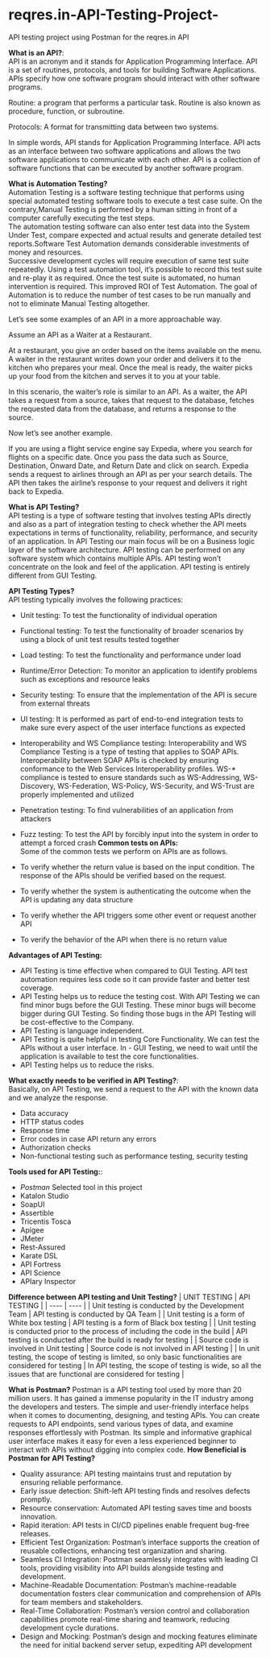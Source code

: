 # reqres.in-API-Testing-Project-
API testing project using Postman for the reqres.in API

**What is an API?**:  
API is an acronym and it stands for Application Programming Interface. API is a set of routines, protocols, and tools for building Software Applications. APIs specify how one software program should interact with other software programs.
  
Routine: a program that performs a particular task. Routine is also known as procedure, function, or subroutine.

Protocols: A format for transmitting data between two systems.

In simple words, API stands for Application Programming Interface. API acts as an interface between two software applications and allows the two software applications to communicate with each other. API is a collection of software functions that can be executed by another software program.
  
**What is Automation Testing?**  
Automation Testing is a software testing technique that performs using special automated testing software tools to execute a test case suite. On the contrary,Manual Testing is performed by a human sitting in front of a computer carefully executing the test steps.  
The automation testing software can also enter test data into the System Under Test, compare expected and actual results and generate detailed test reports.Software Test Automation demands considerable investments of money and resources.  
Successive development cycles will require execution of same test suite repeatedly. Using a test automation tool, it’s possible to record this test suite and re-play it as required. Once the test suite is automated, no human intervention is required. This improved ROI of Test Automation. The goal of Automation is to reduce the number of test cases to be run manually and not to eliminate Manual Testing altogether.  

Let’s see some examples of an API in a more approachable way.

Assume an API as a Waiter at a Restaurant.

At a restaurant, you give an order based on the items available on the menu. A waiter in the restaurant writes down your order and delivers it to the kitchen who prepares your meal. Once the meal is ready, the waiter picks up your food from the kitchen and serves it to you at your table.

In this scenario, the waiter’s role is similar to an API. As a waiter, the API takes a request from a source, takes that request to the database, fetches the requested data from the database, and returns a response to the source.

Now let’s see another example.

If you are using a flight service engine say Expedia, where you search for flights on a specific date. Once you pass the data such as Source, Destination, Onward Date, and Return Date and click on search. Expedia sends a request to airlines through an API as per your search details. The API then takes the airline’s response to your request and delivers it right back to Expedia.


**What is API Testing?**  
API testing is a type of software testing that involves testing APIs directly and also as a part of integration testing to check whether the API meets expectations in terms of functionality, reliability, performance, and security of an application. In API Testing our main focus will be on a Business logic layer of the software architecture. API testing can be performed on any software system which contains multiple APIs. API testing won’t concentrate on the look and feel of the application. API testing is entirely different from GUI Testing.

**API Testing Types?**  
API testing typically involves the following practices:

- Unit testing: To test the functionality of individual operation
- Functional testing: To test the functionality of broader scenarios by using a block of unit test results tested together
- Load testing: To test the functionality and performance under load
- Runtime/Error Detection: To monitor an application to identify problems such as exceptions and resource leaks
- Security testing: To ensure that the implementation of the API is secure from external threats
- UI testing: It is performed as part of end-to-end integration tests to make sure every aspect of the user interface functions as expected
- Interoperability and WS Compliance testing: Interoperability and WS Compliance Testing is a type of testing that applies to SOAP APIs. Interoperability between SOAP APIs is checked by ensuring conformance to the Web Services Interoperability profiles. WS-* compliance is tested to ensure standards such as WS-Addressing, WS-Discovery, WS-Federation, WS-Policy, WS-Security, and WS-Trust are properly implemented and utilized
- Penetration testing: To find vulnerabilities of an application from attackers
- Fuzz testing: To test the API by forcibly input into the system in order to attempt a forced crash
**Common tests on APIs:**  
Some of the common tests we perform on APIs are as follows.

- To verify whether the return value is based on the input condition. The response of the APIs should be verified based on the request.
- To verify whether the system is authenticating the outcome when the API is updating any data structure
- To verify whether the API triggers some other event or request another API
- To verify the behavior of the API when there is no return value

**Advantages of API Testing:**  
- API Testing is time effective when compared to GUI Testing. API test automation requires less code so it can provide faster and better test coverage.
- API Testing helps us to reduce the testing cost. With API Testing we can find minor bugs before the GUI Testing. These minor bugs will become bigger during GUI Testing. So finding those bugs in the API Testing will be cost-effective to the Company.
- API Testing is language independent.
- API Testing is quite helpful in testing Core Functionality. We can test the APIs without a user interface. In - GUI Testing, we need to wait until the application is available to test the core functionalities.
- API Testing helps us to reduce the risks.

**What exactly needs to be verified in API Testing?**:  
Basically, on API Testing, we send a request to the API with the known data and we analyze the response.
- Data accuracy
- HTTP status codes
- Response time
- Error codes in case API return any errors
- Authorization checks
- Non-functional testing such as performance testing, security testing

**Tools used for API Testing:**:
- *Postman* Selected tool in this project
- Katalon Studio
- SoapUI
- Assertible
- Tricentis Tosca
- Apigee
- JMeter
- Rest-Assured
- Karate DSL
- API Fortress
- API Science
- APIary Inspector

**Difference between API testing and Unit Testing?**
| UNIT TESTING | API TESTING |
| ---- | ---- |
| Unit testing is conducted by the Development Team | API testing is conducted by QA Team |
| Unit testing is a form of White box testing | API testing is a form of Black box testing     |
| Unit testing is conducted prior to the process of including the code in the build | API testing is conducted after the build is ready for testing |
| Source code is involved in Unit testing | Source code is not involved in API testing |
| In unit testing, the scope of testing is limited, so only basic functionalities are considered for testing | In API testing, the scope of testing is wide, so all the issues that are functional are considered for testing      |


**What is Postman?**
Postman is a API testing tool used by more than 20 million users. It has gained a immense popularity in the IT industry among the developers and testers. The simple and user-friendly interface helps when it comes to documenting, designing, and testing APIs. You can create requests to API endpoints, send various types of data, and examine responses effortlessly with Postman. Its simple and informative graphical user interface makes it easy for even a less experienced beginner to interact with APIs without digging into complex code.
**How Beneficial is Postman for API Testing?**
- Quality assurance: API testing maintains trust and reputation by ensuring reliable performance.
- Early issue detection: Shift-left API testing finds and resolves defects promptly.
- Resource conservation: Automated API testing saves time and boosts innovation.
- Rapid iteration: API tests in CI/CD pipelines enable frequent bug-free releases.
- Efficient Test Organization: Postman’s interface supports the creation of reusable collections, enhancing test organization and sharing.
- Seamless CI Integration: Postman seamlessly integrates with leading CI tools, providing visibility into API builds alongside testing and development. 
- Machine-Readable Documentation: Postman’s machine-readable documentation fosters clear communication and comprehension of APIs for team members and stakeholders.
- Real-Time Collaboration: Postman’s version control and collaboration capabilities promote real-time sharing and teamwork, reducing development cycle durations. 
- Design and Mocking: Postman’s design and mocking features eliminate the need for initial backend server setup, expediting API development





